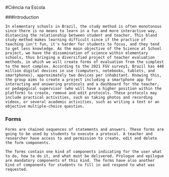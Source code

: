 #Ciência na Escola

###Introduction

	In elementary schools in Brazil, the study method is often monotonous since there is no means to learn in a fun and more interactive way, distancing the relationship between student and teacher. This bland study method makes learning difficult since if the practice of teaching isn't fun, it's harder for students to focus, and they tend to get less knowledge. As the main objective of the Science at School project, we have the dissemination of science within elementary schools, thus bringing a diversified project of teacher evaluation methods, in which we will create forms of evaluation from the simplest to the most complex. According to the 2021 FGV survey1, Brazil has 440 million digital devices in use (computers, notebooks, tablets, and smartphones), approximately two devices per inhabitant. Knowing this, the group aims to create a project including a smartphone app for interacting and answering protocols and a dashboard for the teacher, or pedagogical supervisor (who will have a higher position within the platform) to create, remove and edit protocols. These protocols may include practical activities, such as taking photos and recording videos, or several academic activities, such as writing a text or an objective multiple-choice question.

### Forms

	Forms are chained sequences of statements and answers. These forms are going to be used by students to execute a protocol. A teacher and researcher have access to and permission to create, edit and delete the form components.

	The forms contain one kind of components indicating for the user what to do, how to do it, and what must be delivered. Prologue and epilogue are mandatory components of this kind. The forms have also another kind of components for students to fill in and respond to what was requested.

